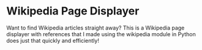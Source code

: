 # Wikipedia Page Displayer
Want to find Wikipedia articles straight away? This is a Wikipedia page displayer with references that I made using the wikipedia module in Python does just that quickly and efficiently!
